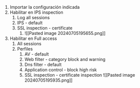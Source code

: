 1. Importar la configuración indicada
2. Habilitar en IPS inspection
	1. Log all sessions
	2. IPS - default
	3. SSL inspection - certificate
		1. ![[Pasted image 20240705195655.png]]
3. Habilitar en Full access
	1. All sessions 
	2. Perfiles
		1. AV - default
		2. Web filter - category block and warning
		3. Dns filter - default
		4. Application control - block high risk
		5. SSL inspection - certificate inspection
		![[Pasted image 20240705195935.png]]
	